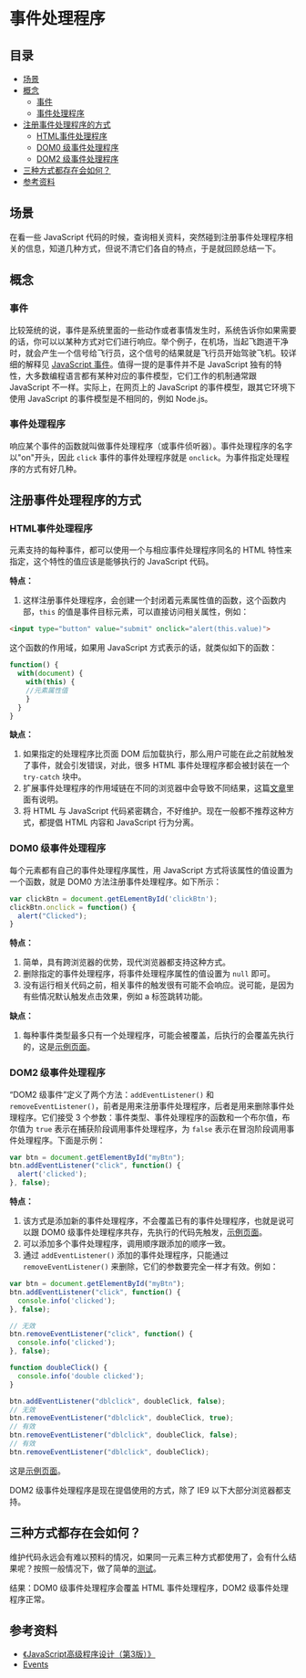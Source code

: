 # 事件处理程序
## 目录
- [场景](#situation)
- [概念](#concept)
  - [事件](#event)
  - [事件处理程序](#handler)
- [注册事件处理程序的方式](#ways)
  - [HTML事件处理程序](#html)
  - [DOM0 级事件处理程序](#dom0)
  - [DOM2 级事件处理程序](#dom2)
- [三种方式都存在会如何？](#how)
- [参考资料](#reference)
## <a name="situation"></a> 场景
在看一些 JavaScript 代码的时候，查询相关资料，突然碰到注册事件处理程序相关的信息，知道几种方式，但说不清它们各自的特点，于是就回顾总结一下。

## <a name="concept"></a> 概念
### <a name="event"></a> 事件
比较笼统的说，事件是系统里面的一些动作或者事情发生时，系统告诉你如果需要的话，你可以以某种方式对它们进行响应。举个例子，在机场，当起飞跑道干净时，就会产生一个信号给飞行员，这个信号的结果就是飞行员开始驾驶飞机。较详细的解释见 [JavaScript 事件](https://github.com/XXHolic/blog/issues/14)。值得一提的是事件并不是 JavaScript 独有的特性，大多数编程语言都有某种对应的事件模型，它们工作的机制通常跟 JavaScript 不一样。实际上，在网页上的 JavaScript 的事件模型，跟其它环境下使用 JavaScript 的事件模型是不相同的，例如 Node.js。
### <a name="handler"></a> 事件处理程序
响应某个事件的函数就叫做事件处理程序（或事件侦听器）。事件处理程序的名字以"on"开头，因此 `click` 事件的事件处理程序就是 `onclick`。为事件指定处理程序的方式有好几种。

## <a name="ways"></a> 注册事件处理程序的方式
### <a name="html"></a> HTML事件处理程序
元素支持的每种事件，都可以使用一个与相应事件处理程序同名的 HTML 特性来指定，这个特性的值应该是能够执行的 JavaScript 代码。

**特点：**
1. 这样注册事件处理程序，会创建一个封闭着元素属性值的函数，这个函数内部，`this` 的值是事件目标元素，可以直接访问相关属性，例如：
```html
<input type="button" value="submit" onclick="alert(this.value)">
```

这个函数的作用域，如果用 JavaScript 方式表示的话，就类似如下的函数：
```javascript
function() {
  with(document) {
    with(this) {
    //元素属性值
    }
  }
}
```

**缺点：**
1. 如果指定的处理程序比页面 DOM 后加载执行，那么用户可能在此之前就触发了事件，就会引发错误，对此，很多 HTML 事件处理程序都会被封装在一个 `try-catch` 块中。
2. 扩展事件处理程序的作用域链在不同的浏览器中会导致不同结果，这篇[文章](http://www.jibbering.com/faq/names/event_handler.html)里面有说明。
3. 将 HTML 与 JavaScript 代码紧密耦合，不好维护。现在一般都不推荐这种方式，都提倡 HTML 内容和 JavaScript 行为分离。

### <a name="dom0"></a> DOM0 级事件处理程序
每个元素都有自己的事件处理程序属性，用 JavaScript 方式将该属性的值设置为一个函数，就是 DOM0 方法注册事件处理程序。如下所示：
```javascript
var clickBtn = document.getELementById('clickBtn');
clickBtn.onclick = function() {
  alert("Clicked");
}
```
**特点：**
1. 简单，具有跨浏览器的优势，现代浏览器都支持这种方式。
2. 删除指定的事件处理程序，将事件处理程序属性的值设置为 `null` 即可。
3. 没有运行相关代码之前，相关事件的触发很有可能不会响应。说可能，是因为有些情况默认触发点击效果，例如 a 标签跳转功能。

**缺点：**
1. 每种事件类型最多只有一个处理程序，可能会被覆盖，后执行的会覆盖先执行的，这是[示例页面](https://xxholic.github.io/lab/lab-js/18/dom0-click.html)。

### <a name="dom2"></a> DOM2 级事件处理程序
“DOM2 级事件”定义了两个方法：`addEventListener()` 和 `removeEventListener()`，前者是用来注册事件处理程序，后者是用来删除事件处理程序。它们接受 3 个参数：事件类型、事件处理程序的函数和一个布尔值，布尔值为 `true` 表示在捕获阶段调用事件处理程序，为 `false` 表示在冒泡阶段调用事件处理程序。下面是示例：
```javascript
var btn = document.getElementById("myBtn");
btn.addEventListener("click", function() {
  alert('clicked');
}, false);
```
**特点：**
1. 该方式是添加新的事件处理程序，不会覆盖已有的事件处理程序，也就是说可以跟 DOM0 级事件处理程序共存，先执行的代码先触发，[示例页面](https://xxholic.github.io/lab/lab-js/18/dom2-click.html)。
2. 可以添加多个事件处理程序，调用顺序跟添加的顺序一致。
3. 通过 `addEventListener()` 添加的事件处理程序，只能通过 `removeEventListener()` 来删除，它们的参数要完全一样才有效。例如：
```javascript
var btn = document.getElementById("myBtn");
btn.addEventListener("click", function() {
  console.info('clicked');
}, false);

// 无效
btn.removeEventListener("click", function() {
  console.info('clicked');
}, false);

function doubleClick() {
  console.info('double clicked');
}

btn.addEventListener("dblclick", doubleClick, false);
// 无效
btn.removeEventListener("dblclick", doubleClick, true);
// 有效
btn.removeEventListener("dblclick", doubleClick, false);
// 有效
btn.removeEventListener("dblclick", doubleClick);
```
这是[示例页面](https://xxholic.github.io/lab/lab-js/18/dom2-remove.html)。

DOM2 级事件处理程序是现在提倡使用的方式，除了 IE9 以下大部分浏览器都支持。

## <a name="how"></a> 三种方式都存在会如何？
维护代码永远会有难以预料的情况，如果同一元素三种方式都使用了，会有什么结果呢？按照一般情况下，做了简单的[测试](https://xxholic.github.io/lab/lab-js/18/all-way.html)。

结果：DOM0 级事件处理程序会覆盖 HTML 事件处理程序，DOM2 级事件处理程序正常。


## <a name="reference"></a> 参考资料
- [《JavaScript高级程序设计（第3版）》](https://book.douban.com/subject/10546125/)
- [Events](https://developer.mozilla.org/en-US/docs/Learn/JavaScript/Building_blocks/Events)